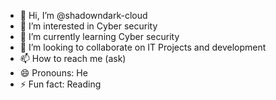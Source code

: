 - 👋 Hi, I’m @shadowndark-cloud
- 👀 I’m interested in Cyber security
- 🌱 I’m currently learning Cyber security
- 💞️ I’m looking to collaborate on IT Projects and development
- 📫 How to reach me (ask)
- 😄 Pronouns: He
- ⚡ Fun fact: Reading

<!---
shadowndark-cloud/shadowndark-cloud is a ✨ special ✨ repository because its `README.md` (this file) appears on your GitHub profile.
You can click the Preview link to take a look at your changes.
--->
